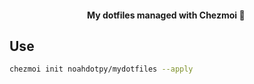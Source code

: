 <div align="center">

#### My dotfiles managed with Chezmoi :house_with_garden:&nbsp;

</div>

## Use
```bash
chezmoi init noahdotpy/mydotfiles --apply
```